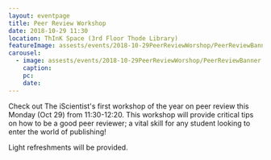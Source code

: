 ```yaml
---
layout: eventpage
title: Peer Review Workshop
date: 2018-10-29 11:30
location: ThInK Space (3rd Floor Thode Library)
featureImage: assests/events/2018-10-29PeerReviewWorshop/PeerReviewBanner.jpg
carousel:
  - image: assests/events/2018-10-29PeerReviewWorshop/PeerReviewBanner.jpg
    caption:
    pc:
    date:
---
```

Check out The iScientist's first workshop of the year on peer review this Monday (Oct 29) from 11:30-12:20. This workshop will provide critical tips on how to be a good peer reviewer; a vital skill for any student looking to enter the world of publishing!

Light refreshments will be provided.
